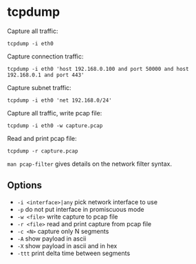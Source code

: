 # tcpdump

Capture all traffic:

    tcpdump -i eth0

Capture connection traffic:

    tcpdump -i eth0 'host 192.168.0.100 and port 50000 and host 192.168.0.1 and port 443'

Capture subnet traffic:

    tcpdump -i eth0 'net 192.168.0/24'

Capture all traffic, write pcap file:

    tcpdump -i eth0 -w capture.pcap

Read and print pcap file:

    tcpdump -r capture.pcap

`man pcap-filter` gives details on the network filter syntax.

## Options

- `-i <interface>|any` pick network interface to use
- `-p` do not put interface in promiscuous mode
- `-w <file>` write capture to pcap file
- `-r <file>` read and print capture from pcap file
- `-c <N>` capture only N segments
- `-A` show payload in ascii
- `-X` show payload in ascii and in hex
- `-ttt` print delta time between segments
